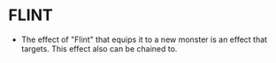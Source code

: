 # FLINT

*   The effect of "Flint" that equips it to a new monster is an effect that targets. This effect also can be chained to.
